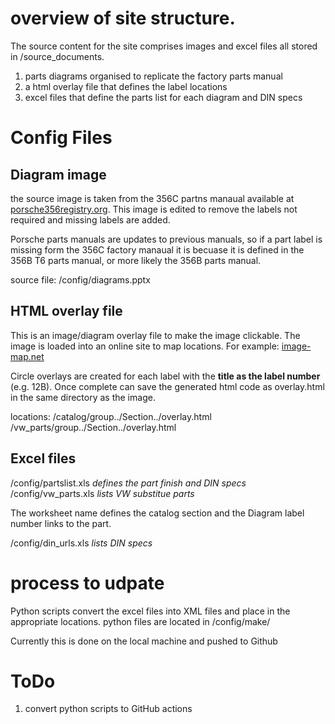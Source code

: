 # overview of site structure.

The source content for the site comprises images and excel files all stored in /source_documents.
1. parts diagrams organised to replicate the factory parts manual
2. a html overlay file that defines the label locations
3. excel files that define the parts list for each diagram and DIN specs


# Config Files
## Diagram image
the source image is taken from the 356C partns manaual available at [porsche356registry.org](https://porsche356registry.org).  This image is edited to remove the labels not required and missing labels are added.

Porsche parts manuals  are updates to previous manuals, so if a part label is missing form the 356C factory manaual it is becuase it is defined in the 356B T6 parts manual, or more likely the 356B parts manual.

source file:  /config/diagrams.pptx

## HTML overlay file
This is an image/diagram overlay file to make the image clickable.  The image is loaded into an online site to map locations.  For example: [image-map.net](https://www.image-map.net)

Circle overlays are created for each label with the **title as the label number** (e.g. 12B).  Once complete can save the generated html code as overlay.html in the same directory as the image.

locations:
/catalog/group../Section../overlay.html
/vw_parts/group../Section../overlay.html

## Excel files
/config/partslist.xls  *defines the part finish and DIN specs*
/config/vw_parts.xls *lists VW substitue parts*

The worksheet name defines the catalog section and the Diagram label number links to the part.

/config/din_urls.xls *lists DIN specs*

# process to udpate
Python scripts convert the excel files into XML files and place in the appropriate locations.  python files are located in /config/make/

Currently this is done on the local machine and pushed to Github

# ToDo
1. convert python scripts to GitHub actions



